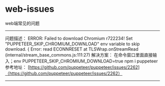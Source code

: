 # web-issues
web端常见的问题
___
问题描述：
ERROR: Failed to download Chromium r722234! Set "PUPPETEER_SKIP_CHROMIUM_DOWNLOAD" env variable to skip download.
{ Error: read ECONNRESET
    at TLSWrap.onStreamRead (internal/stream_base_commons.js:111:27)
解决方案：
在命令窗口里面直接输入；env PUPPETEER_SKIP_CHROMIUM_DOWNLOAD=true npm i puppeteer
参考地址：
[https://github.com/puppeteer/puppeteer/issues/2262]（https://github.com/puppeteer/puppeteer/issues/2262）
___

